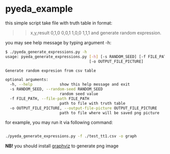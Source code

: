 # pyeda_example

this simple script take file with truth table in format:
> > x,y,result
> > 0,1,0
> > 0,0,1
> > 1,0,0
> > 1,1,1
and generate random expression.

you may see help message by typing argument -h:
```bash
$ ./pyeda_generate_expressions.py -h
usage: pyeda_generate_expressions.py [-h] [-s RANDOM_SEED] [-f FILE_PATH]
                                     [-o OUTPUT_FILE_PICTURE]

Generate random expresion from csv table

optional arguments:
  -h, --help            show this help message and exit
  -s RANDOM_SEED, --random-seed RANDOM_SEED
                        random seed value
  -f FILE_PATH, --file-path FILE_PATH
                        path to file with truth table
  -o OUTPUT_FILE_PICTURE, --output-file-picture OUTPUT_FILE_PICTURE
                        path to file where will be saved png picture
 ```
 
 for example, you may run it via following command:
 ```bash
 
 ./pyeda_generate_expressions.py -f ./test_tt1.csv -o graph
 ```
 
**NB!** you should install [graphviz](https://www.graphviz.org/) to generate png image
